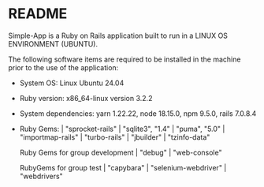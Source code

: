 # README

Simple-App is a Ruby on Rails application built to run in a LINUX OS ENVIRONMENT (UBUNTU).

The following software items are required to be installed in the machine prior to the use of the application:

* System OS: Linux Ubuntu 24.04

* Ruby version: x86_64-linux version 3.2.2

* System dependencies: yarn 1.22.22, node 18.15.0, npm 9.5.0, rails 7.0.8.4

* Ruby Gems:
    | "sprocket-rails"
    | "sqlite3", "1.4"
    | "puma", "5.0"
    | "importmap-rails"
    | "turbo-rails"
    | "jbuilder"
    | "tzinfo-data"
  
    Ruby Gems for group development
      | "debug"
      | "web-console"
  
    RubyGems for group test
      | "capybara"
      | "selenium-webdriver"
      | "webdrivers"


